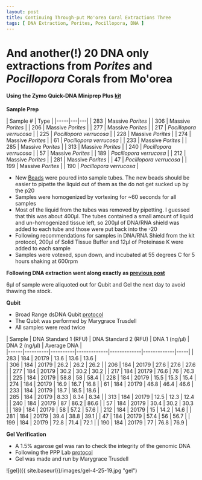 ```yaml
---
layout: post
title: Continuing Through-put Mo'orea Coral Extractions Three
tags: [ DNA Extraction, Porites, Pocillopora, DNA ]
---
```


# And another(!) 20 DNA only extractions from _Porites_ and _Pocillopora_ Corals from Mo'orea

#### Using the Zymo Quick-DNA Miniprep Plus [kit](https://github.com/meschedl/MESPutnam_Open_Lab_Notebook/blob/master/company-protocols/_d4068_d4069_quick-dna_miniprep_plus_kit.pdf)

**Sample Prep**

| Sample # | Type |
|-----|---|---|
| 283 | Massive _Porites_ |
| 306 | Massive _Porites_ |
| 206 | Massive _Porites_ |
| 277 | Massive _Porites_ |
| 217 | _Pocillopora verrucosa_ |
| 225 | _Pocillopora verrucosa_ |
| 228 | Massive _Porites_ |
| 274 | Massive _Porites_ |
| 61 | _Pocillopora verrucosa_ |
| 233 | Massive _Porites_ |
| 285 | Massive _Porites_ |
| 313 | Massive _Porites_ |
| 240 | _Pocillopora verrucosa_ |
| 57 | Massive _Porites_ |
| 189 | _Pocillopora verrucosa_ |
| 212 | Massive _Porites_ |
| 281 | Massive _Porites_ |
| 47 | _Pocillopora verrucosa_ |
| 199 | Massive _Porites_ |
| 190 | _Pocillopora verrucosa_ |


- New [Beads](https://www.fishersci.com/shop/products/disruption-beads-0-5mm-yeast-1/50212143?searchHijack=true&searchTerm=50212143&searchType=RAPID&matchedCatNo=50212143) were poured into sample tubes. The new beads should be easier to pipette the liquid out of them as the do not get sucked up by the p20
- Samples were homogenized by vortexing for ~60 seconds for all samples
- Most of the liquid from the tubes was removed by pipetting. I guessed that this was about 400µl. The tubes contained a small amount of liquid and un-homogenized tissue left, so 200µl of DNA/RNA shield was added to each tube and those were put back into the -20
- Following recommendations for samples in DNA/RNA Shield from the kit protocol, 200µl of Solid Tissue Buffer and 12µl of Proteinase K were added to each sample
- Samples were votexed, spun down, and incubated at 55 degrees C for 5 hours shaking at 600rpm


**Following DNA extraction went along exactly as [previous post](https://meschedl.github.io/MESPutnam_Open_Lab_Notebook/18-Moorea-Coral-Extractions/)**

6µl of sample were aliquoted out for Qubit and Gel the next day to avoid thawing the stock.

**Qubit**

- Broad Range dsDNA Qubit [protocol](https://meschedl.github.io/MESPutnam_Open_Lab_Notebook/Qubit-Protocol/)
- The Qubit was performed by Marygrace Trusdell
- All samples were read twice

| Sample | DNA Standard 1 (RFU) | DNA Standard 2 (RFU) | DNA 1 (ng/µl) | DNA 2 (ng/µl) | Average DNA |  
|------|----------|----------|-------------|-------------|-------------|-----|
| 283 | 184 | 20179 | 13.6 | 13.6 | 13.6 |  
| 306 | 184 | 20179 | 26.2 | 26.2 | 26.2 |
| 206 | 184 | 20179 | 27.6 | 27.6 | 27.6 |
| 277 | 184 | 20179 | 30.2 | 30.2 | 30.2 |
| 217 | 184 | 20179 | 76.6 | 76 | 76.3 |
| 225 | 184 | 20179 | 58.8 | 58 | 58.4 |
| 228 | 184 | 20179 | 15.5 | 15.3 | 15.4 |
| 274 | 184 | 20179 | 16.9 | 16.7 | 16.8 |
| 61 | 184 | 20179 | 46.8 | 46.4 | 46.6 |
| 233 | 184 | 20179 | 18.7 | 18.5 | 18.6 |  
| 285 | 184 | 20179 | 8.33 | 8.34 | 8.34 |
| 313 | 184 | 20179 | 12.5 | 12.3 | 12.4 |
| 240 | 184 | 20179 | 87 | 86.2 | 86.6 |
| 57 | 184 | 20179 | 30.4 | 30.2 | 30.3 |
| 189 | 184 | 20179 | 58 | 57.2 | 57.6 |
| 212 | 184 | 20179 | 15 | 14.2 | 14.6 |
| 281 | 184 | 20179 | 39.4 | 38.8 | 39.1 |
| 47 | 184 | 20179 | 57.4 | 56 | 56.7 |
| 199 | 184 | 20179 | 72.8 | 71.4 | 72.1 |
| 190 | 184 | 20179 | 77 | 76.8 | 76.9 |



**Gel Verification**

- A 1.5% agarose gel was ran to check the integrity of the genomic DNA
- Following the PPP Lab [protocol](https://meschedl.github.io/MESPutnam_Open_Lab_Notebook/Gel-Protocol/)
- Gel was made and run by Marygrace Trusdell

![gel]({{ site.baseurl}}/images/gel-4-25-19.jpg "gel")
